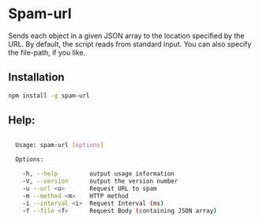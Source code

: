 # Spam-url

Sends each object in a given JSON array to the location specified by the URL. By default, the script reads from standard input. You can also specify the file-path, if you like.

## Installation

```bash
npm install -g spam-url
```

## Help:

```bash

  Usage: spam-url [options]

  Options:

    -h, --help         output usage information
    -V, --version      output the version number
    -u --url <u>       Request URL to spam
    -m --method <m>    HTTP method
    -i --interval <i>  Request Interval (ms)
    -f --file <f>      Request Body (containing JSON array)

```